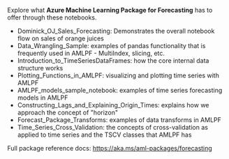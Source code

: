 Explore what **Azure Machine Learning Package for Forecasting** has to offer through these notebooks.

- Dominick_OJ_Sales_Forecasting: Demonstrates the overall notebook flow on sales of orange juices 
- Data_Wrangling_Sample: examples of pandas functionality that is frequently used in AMLPF - MultiIndex, slicing, etc.
- Introduction_to_TimeSeriesDataFrames: how the core internal data structure works
- Plotting_Functions_in_AMLPF: visualizing and plotting time series with AMLPF
- AMLPF_models_sample_notebook: examples of time series forecasting models in AMLPF
- Constructing_Lags_and_Explaining_Origin_Times: explains how we approach the concept of "horizon"
- Forecast_Package_Transforms: examples of data transforms in AMLPF
- Time_Series_Cross_Validation: the concepts of cross-validation as applied to time series and the TSCV classes that AMLPF has

Full package reference docs: https://aka.ms/aml-packages/forecasting



